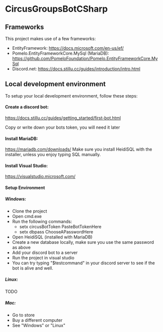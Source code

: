 ﻿# CircusGroupsBotCSharp


## Frameworks
This project makes use of a few frameworks:

 - EntityFramework: https://docs.microsoft.com/en-us/ef/
 - Pomelo.EntityFrameworkCore.MySql (MariaDB): https://github.com/PomeloFoundation/Pomelo.EntityFrameworkCore.MySql
 - Discord.net: https://docs.stillu.cc/guides/introduction/intro.html


## Local development environment

To setup your local development environment, follow these steps:

#### Create a discord bot:
https://docs.stillu.cc/guides/getting_started/first-bot.html

Copy or write down your bots token, you will need it later

#### Install MariaDB:
https://mariadb.com/downloads/
Make sure you install HeidiSQL with the installer, unless you enjoy typing SQL manually.

#### Install Visual Studio:
https://visualstudio.microsoft.com/

#### Setup Environment
##### Windows:

 - Clone the project
 - Open cmd.exe
 - Run the following commands:
	 - setx circusBotToken PasteBotTokenHere
	 - setx dbpass ChooseAPasswordHere 
- Open HeidiSQL (installed with MariaDB)
- Create a new database locally, make sure you use the same password as above
- Add your discord bot to a server
- Run the project in visual studio
- You can try typing "$testcommand" in your discord server to see if the bot is alive and well.

##### Linux:
TODO

##### Mac:

 - Go to store 
 - Buy a different computer
 - See "Windows" or "Linux"
